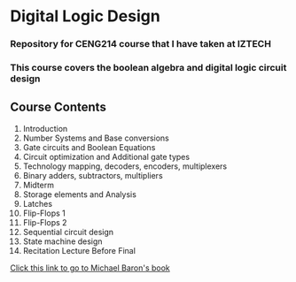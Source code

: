 # Digital Logic Design
### Repository for CENG214 course that I have taken at IZTECH
### This course covers the boolean algebra and digital logic circuit design

## Course Contents 
1.  Introduction
2.  Number Systems and Base conversions 
3.  Gate circuits and Boolean Equations
4.  Circuit optimization and Additional gate types 
5.  Technology mapping, decoders, encoders, multiplexers
6.  Binary adders, subtractors, multipliers
7.  Midterm
8.  Storage elements and Analysis
9.  Latches
10. Flip-Flops 1
11. Flip-Flops 2
12. Sequential circuit design
13. State machine design
14. Recitation Lecture Before Final


[Click this link to go to Michael Baron's book](Textbook/Michael_Baron_Probability_and_Statistics_for_Computer_Scientists.pdf)
